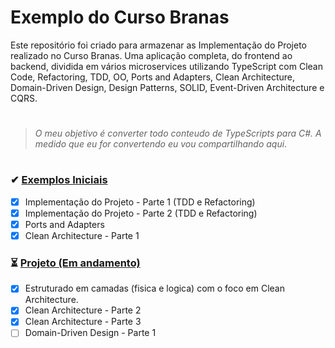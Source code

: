 # Exemplo do Curso Branas

Este repositório foi criado para armazenar as Implementação do Projeto realizado no Curso Branas. 
Uma aplicação completa, do frontend ao backend, dividida em vários microservices utilizando TypeScript com Clean Code, Refactoring, TDD, OO, Ports and Adapters, Clean Architecture, Domain-Driven Design, Design Patterns, SOLID, Event-Driven Architecture e CQRS.
#
> *O meu objetivo é converter todo conteudo de TypeScripts para C#. A medido que eu for convertendo eu vou compartilhando aqui*.
#

### ✔ [Exemplos Iniciais](https://github.com/mrbol/ExemploCursoBranas/tree/master/Inicial)
- [x] Implementação do Projeto - Parte 1 (TDD e Refactoring)
- [x] Implementação do Projeto - Parte 2 (TDD e Refactoring)
- [x] Ports and Adapters
- [x] Clean Architecture - Parte 1

### ⏳ [Projeto (Em andamento)](https://github.com/mrbol/ExemploCursoBranas/tree/master/Projeto)
- [x] Estruturado em camadas (fisica e logica) com o foco em Clean Architecture.
- [x] Clean Architecture - Parte 2
- [x] Clean Architecture - Parte 3
- [ ] Domain-Driven Design - Parte 1
